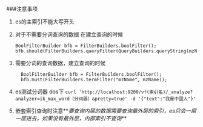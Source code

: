 ###注意事项

1.  es的主索引不能大写开头

2.  对于不需要分词查询的数据 在建立查询的时候
    ```aidl
    BoolFilterBuilder bfb = FilterBuilders.boolFilter();
    bfb.should(FilterBuilders.queryFilter(QueryBuilders.queryString(mzName).defaultField("mzName")));
    ```
    

3.  需要分词的查询数据，建立查询的时候
    ```aidl
      BoolFilterBuilder bfb = FilterBuilders.boolFilter();
      bfb.must(FilterBuilders.termFilter("mzName", mzName));
    ```
    
    
4.   es测试分词器  dos下
    ```
             curl 'http://localhost:9200/vf(索引名)/_analyze?analyzer=ik_max_word（分词器）&pretty=true' -d '{"text":"我是中国人"}'
    ```
5.  嵌套索引查询时注意**_要查询内层的数据需要查询最外层的索引，es只会一层一层进去，如果没有最外层，内部索引不查询_**    